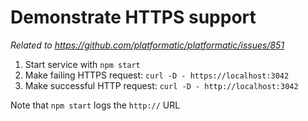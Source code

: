 # Demonstrate HTTPS support

_Related to https://github.com/platformatic/platformatic/issues/851_

1. Start service with `npm start`
2. Make failing HTTPS request: `curl -D - https://localhost:3042`
3. Make successful HTTP request: `curl -D - http://localhost:3042`

Note that `npm start` logs the `http://` URL
